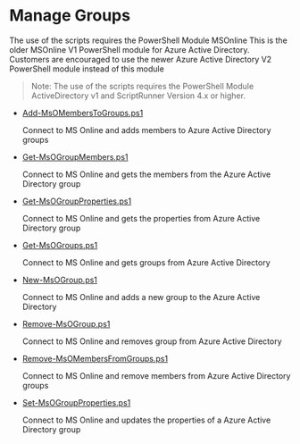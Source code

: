 # Manage Groups
The use of the scripts requires the PowerShell Module MSOnline
This is the older MSOnline V1 PowerShell module for Azure Active Directory. 
Customers are encouraged to use the newer Azure Active Directory V2 PowerShell module instead of this module

> Note: The use of the scripts requires the PowerShell Module ActiveDirectory v1 and ScriptRunner Version 4.x or higher.

+ [Add-MsOMembersToGroups.ps1](./Add-MsOMembersToGroups.ps1)

  Connect to MS Online and adds members to Azure Active Directory groups

+ [Get-MsOGroupMembers.ps1](./Get-MsOGroupMembers.ps1)

	Connect to MS Online and gets the members from the Azure Active Directory group

+ [Get-MsOGroupProperties.ps1](./Get-MsOGroupProperties.ps1)

	Connect to MS Online and gets the properties from Azure Active Directory group

+ [Get-MsOGroups.ps1](./Get-MsOGroups.ps1)

	Connect to MS Online and gets groups from Azure Active Directory

+ [New-MsOGroup.ps1](./New-MsOGroup.ps1)

	Connect to MS Online and adds a new group to the Azure Active Directory

+ [Remove-MsOGroup.ps1](./Remove-MsOGroup.ps1)

	Connect to MS Online and removes group from Azure Active Directory

+ [Remove-MsOMembersFromGroups.ps1](./Remove-MsOMembersFromGroups.ps1)

	Connect to MS Online and remove members from Azure Active Directory groups

+ [Set-MsOGroupProperties.ps1](./Set-MsOGroupProperties.ps1)

	Connect to MS Online and updates the properties of a Azure Active Directory group